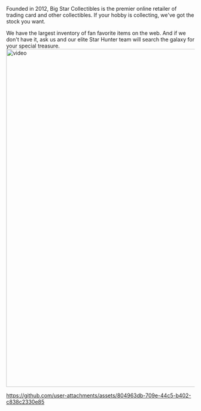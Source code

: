Founded in 2012, Big Star Collectibles is the premier online retailer of trading card and other collectibles. If your hobby is collecting, we've got the stock you want.

We have the largest inventory of fan favorite items on the web. And if we don't have it, ask us and our elite Star Hunter team will search the galaxy for your special treasure.
<img width="900" alt="video" src="https://github.com/user-attachments/assets/8f0184c9-7e24-49dd-b9d9-806282c0b673">


https://github.com/user-attachments/assets/804963db-709e-44c5-b402-c838c2330e85

